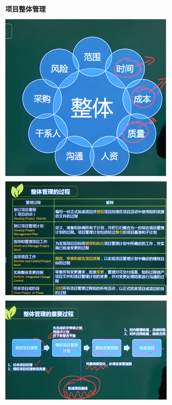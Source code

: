 ## 项目整体管理

![image-20210320134437921](https://github.com/laughingfuzihao/Information-system-project-manager/blob/master/picture/image-20210320134437921.png)



![image-20210320134646483](https://github.com/laughingfuzihao/Information-system-project-manager/blob/master/picture/image-20210320134646483.png)





![image-20210320135043281](https://github.com/laughingfuzihao/Information-system-project-manager/blob/master/picture/image-20210320135043281.png)
